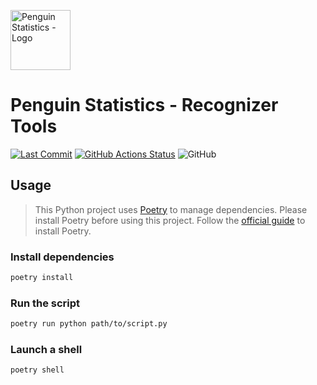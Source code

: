 <img src="https://penguin.upyun.galvincdn.com/logos/penguin_stats_logo.png"
     alt="Penguin Statistics - Logo"
     width="96px" />

# Penguin Statistics - Recognizer Tools

[![Last Commit](https://img.shields.io/github/last-commit/penguin-statistics/recognizer-tools)](https://github.com/penguin-statistics/recognizer-tools/commits/v4)
[![GitHub Actions Status](https://github.com/penguin-statistics/recognizer-tools/actions/workflows/build-release.yml/badge.svg)](https://github.com/penguin-statistics/recognizer-tools/actions/workflows/build-release.yml)
![GitHub](https://img.shields.io/github/license/penguin-statistics/recognizer-tools)

## Usage

> This Python project uses [Poetry](https://python-poetry.org/) to manage dependencies. Please install Poetry before using this project. Follow the [official guide](https://python-poetry.org/docs/#installation) to install Poetry.

### Install dependencies

```bash
poetry install
```

### Run the script

```bash
poetry run python path/to/script.py
```

### Launch a shell

```bash
poetry shell
```
